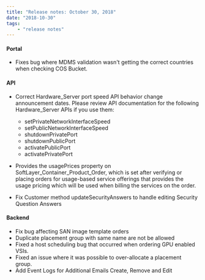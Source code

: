 ```yaml
---
title: "Release notes: October 30, 2018"
date: "2018-10-30"
tags:
    - "release notes"
---
```



#### Portal

- Fixes bug where MDMS validation wasn't getting the correct countries when checking COS Bucket.


#### API

- Correct Hardware_Server port speed API behavior change announcement dates. Please review API documentation for the following Hardware_Server APIs if you use them: 

  * setPrivateNetworkInterfaceSpeed 
  * setPublicNetworkInterfaceSpeed 
  * shutdownPrivatePort 
  * shutdownPublicPort 
  * activatePublicPort 
  * activatePrivatePort

- Provides the usagePrices property on SoftLayer_Container_Product_Order, which is set after verifying or placing orders for usage-based service offerings that provides the usage pricing which will be used when billing the services on the order.
- Fix Customer method updateSecurityAnswers to handle editing Security Question Answers


#### Backend
 
- Fix bug affecting SAN image template orders
- Duplicate placement group with same name are not be allowed
- Fixed a host scheduling bug that occurred when ordering GPU enabled VSIs.
- Fixed an issue where it was possible to over-allocate a placement group.
- Add Event Logs for Additional Emails Create, Remove and Edit
